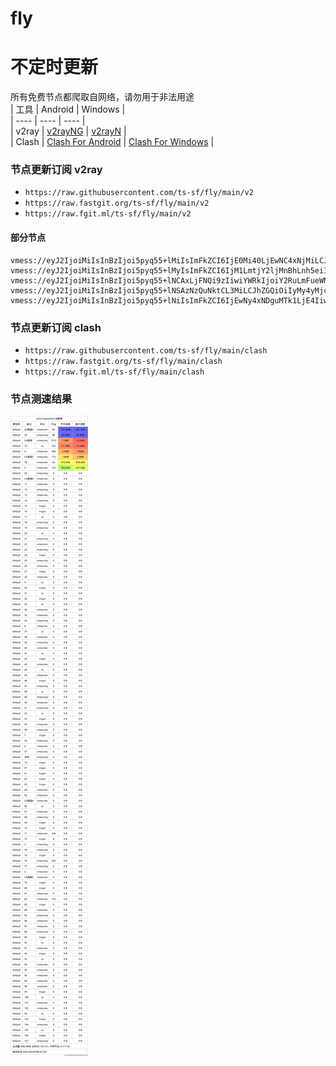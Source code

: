 # fly
# 不定时更新
所有免费节点都爬取自网络，请勿用于非法用途  
|  工具  | Android  | Windows  |  
|  ----  | ----   | ----  |  
| v2ray  | [v2rayNG](https://github.com/2dust/v2rayNG/releases) | [v2rayN](https://github.com/2dust/v2rayN/releases) |  
| Clash  | [Clash For Android](https://github.com/Kr328/ClashForAndroid/releases) | [Clash For Windows](https://github.com/Fndroid/clash_for_windows_pkg/releases) | 
  
### 节点更新订阅  v2ray
- `https://raw.githubusercontent.com/ts-sf/fly/main/v2`  
- `https://raw.fastgit.org/ts-sf/fly/main/v2`  
- `https://raw.fgit.ml/ts-sf/fly/main/v2`  
#### 部分节点  
``` 
vmess://eyJ2IjoiMiIsInBzIjoi5pyq55+lMiIsImFkZCI6IjE0Mi40LjEwNC4xNjMiLCJwb3J0IjoiNDQzIiwiaWQiOiI0MTgwNDhhZi1hMjkzLTRiOTktOWIwYy05OGNhMzU4MGRkMjQiLCJhaWQiOiI2NCIsInNjeSI6ImF1dG8iLCJuZXQiOiJ3cyIsInR5cGUiOiJub25lIiwiaG9zdCI6Ind3dy43MjMwNDI4Ni54eXoiLCJwYXRoIjoiL3BhdGgvMTY5MDg4NTM3MjI3MyIsInRscyI6InRscyIsInNuaSI6IiIsInRlc3RfbmFtZSI6IjIifQ==
vmess://eyJ2IjoiMiIsInBzIjoi5pyq55+lMyIsImFkZCI6IjM1LmtjY2ljMnBhLnh5eiIsInBvcnQiOiI1MDAzNSIsImlkIjoiMDZiZDA2ODktZGVlMS00ZTJmLTk0MTMtNjU5ZmY4OWY0ZTg3IiwiYWlkIjoiMCIsInNjeSI6ImF1dG8iLCJuZXQiOiJ0Y3AiLCJ0eXBlIjoibm9uZSIsImhvc3QiOiIiLCJwYXRoIjoiIiwidGxzIjoiIiwic25pIjoiIiwidGVzdF9uYW1lIjoiMyJ9
vmess://eyJ2IjoiMiIsInBzIjoi5pyq55+lNCAxLjFNQi9zIiwiYWRkIjoiY2RuLmFueWNhc3QuZXUub3JnIiwicG9ydCI6IjgwIiwiaWQiOiJmZmZmZmZmZi1mZmZmLWZmZmYtZmZmZi1mZmZmZmZmZmZmZmYiLCJhaWQiOiIwIiwic2N5IjoiYXV0byIsIm5ldCI6IndzIiwidHlwZSI6Im5vbmUiLCJob3N0IjoiY2hlcnJ5LWNob3J1cy1pbnNwZWN0b3ItdXBwZXIudHJ5Y2xvdWRmbGFyZS5jb20iLCJwYXRoIjoiLyIsInRscyI6IiIsInNuaSI6IiIsInRlc3RfbmFtZSI6IjQifQ==
vmess://eyJ2IjoiMiIsInBzIjoi5pyq55+lNSAzNzQuNktCL3MiLCJhZGQiOiIyMy4yMjcuMzkuMTExIiwicG9ydCI6IjQ0MyIsImlkIjoiMjVhOWYzYjktMWU2ZC00MGJkLTk2OGItZTA4MThjMWIxOTZmIiwiYWlkIjoiMCIsInNjeSI6ImF1dG8iLCJuZXQiOiJ3cyIsInR5cGUiOiJub25lIiwiaG9zdCI6IjIuZnJlZWsxLnh5eiIsInBhdGgiOiIvZG9uZ3RhaXdhbmcuY29tIiwidGxzIjoidGxzIiwic25pIjoiIiwidGVzdF9uYW1lIjoiNSJ9
vmess://eyJ2IjoiMiIsInBzIjoi5pyq55+lNiIsImFkZCI6IjEwNy4xNDguMTk1LjE4IiwicG9ydCI6IjQ0MyIsImlkIjoiNDE4MDQ4YWYtYTI5My00Yjk5LTliMGMtOThjYTM1ODBkZDI0IiwiYWlkIjoiNjQiLCJzY3kiOiJhdXRvIiwibmV0Ijoid3MiLCJ0eXBlIjoibm9uZSIsImhvc3QiOiJ3d3cuMTQxNTQzMjIueHl6IiwicGF0aCI6Ii9wYXRoLzE2OTA5NDE0NjgwMTciLCJ0bHMiOiJ0bHMiLCJzbmkiOiIiLCJ0ZXN0X25hbWUiOiI2In0=
```
### 节点更新订阅  clash
- `https://raw.githubusercontent.com/ts-sf/fly/main/clash`  
- `https://raw.fastgit.org/ts-sf/fly/main/clash`  
- `https://raw.fgit.ml/ts-sf/fly/main/clash`  

### 节点测速结果
![image](traffic.png)
